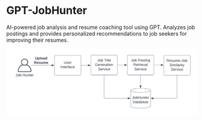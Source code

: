 # GPT-JobHunter
AI-powered job analysis and resume coaching tool using GPT. Analyzes job postings and provides personalized recommendations to job seekers for improving their resumes.

![architecture](docs/images/high_level_architecture.png)



[def]: docs/high_level_architecture.png